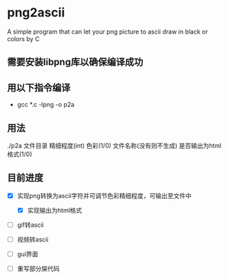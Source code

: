 # png2ascii
A simple program that can let your png picture to ascii draw in black or colors by C

需要安装libpng库以确保编译成功
---
## 用以下指令编译

- gcc *.c -lpng -o p2a

## 用法

./p2a 文件目录 精细程度(int) 色彩(1/0)
文件名称(没有则不生成) 是否输出为html格式(1/0)

## 目前进度
- [x] 实现png转换为ascii字符并可调节色彩精细程度，可输出至文件中
  - [X] 实现输出为html格式
- [ ] gif转ascii
- [ ] 视频转ascii
- [ ] gui界面
- [ ] 重写部分屎代码

